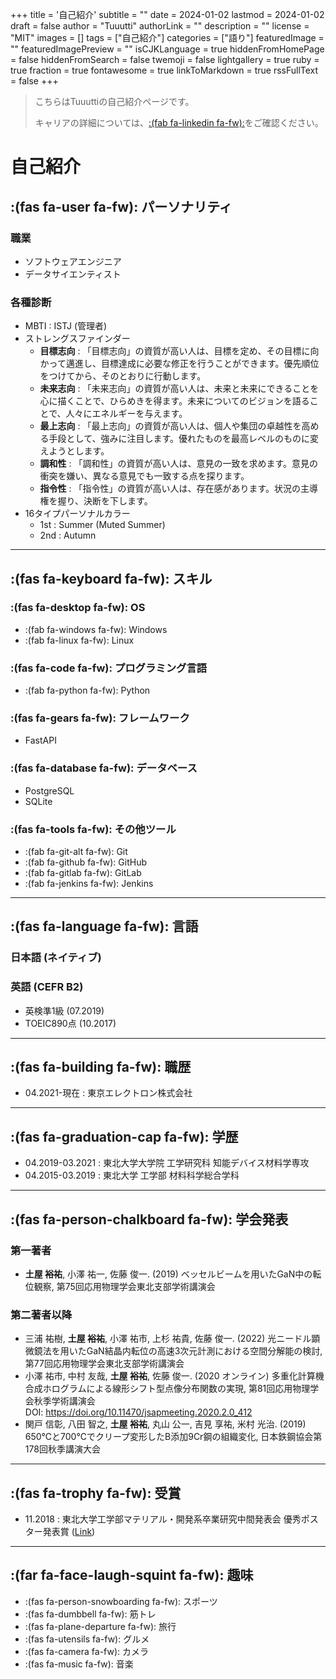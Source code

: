 +++
title = '自己紹介'
subtitle = ""
date = 2024-01-02
lastmod = 2024-01-02
draft = false
author = "Tuuutti"
authorLink = ""
description = ""
license = "MIT"
images = []
tags = ["自己紹介"]
categories = ["語り"]
featuredImage = ""
featuredImagePreview = ""
isCJKLanguage = true
hiddenFromHomePage = false
hiddenFromSearch = false
twemoji = false
lightgallery = true
ruby = true
fraction = true
fontawesome = true
linkToMarkdown = true
rssFullText = false
+++

<!--more-->

> こちらはTuuuttiの自己紹介ページです。
> 
> キャリアの詳細については、[:(fab fa-linkedin fa-fw):](https://www.linkedin.com/in/tutti-hobbyist/)をご確認ください。

# 自己紹介
## :(fas fa-user fa-fw): パーソナリティ
### 職業
- ソフトウェアエンジニア
- データサイエンティスト
### 各種診断
- MBTI : ISTJ (管理者)
- ストレングスファインダー
    - **目標志向** : 「目標志向」の資質が高い人は、目標を定め、その目標に向かって邁進し、目標達成に必要な修正を行うことができます。優先順位をつけてから、そのとおりに行動します。
    - **未来志向** : 「未来志向」の資質が高い人は、未来と未来にできることを心に描くことで、ひらめきを得ます。未来についてのビジョンを語ることで、人々にエネルギーを与えます。
    - **最上志向** : 「最上志向」の資質が高い人は、個人や集団の卓越性を高める手段として、強みに注目します。優れたものを最高レベルのものに変えようとします。
    - **調和性** : 「調和性」の資質が高い人は、意見の一致を求めます。意見の衝突を嫌い、異なる意見でも一致する点を探ります。
    - **指令性** : 「指令性」の資質が高い人は、存在感があります。状況の主導権を握り、決断を下します。
- 16タイプパーソナルカラー
    - 1st : Summer (Muted Summer)
    - 2nd : Autumn

___
## :(fas fa-keyboard fa-fw): スキル
### :(fas fa-desktop fa-fw): OS
- :(fab fa-windows fa-fw): Windows
- :(fab fa-linux fa-fw): Linux
### :(fas fa-code fa-fw): プログラミング言語
- :(fab fa-python fa-fw): Python
### :(fas fa-gears fa-fw): フレームワーク
- FastAPI
### :(fas fa-database fa-fw): データベース
- PostgreSQL
- SQLite
### :(fas fa-tools fa-fw): その他ツール
- :(fab fa-git-alt fa-fw): Git
- :(fab fa-github fa-fw): GitHub
- :(fab fa-gitlab fa-fw): GitLab
- :(fab fa-jenkins fa-fw): Jenkins

___
## :(fas fa-language fa-fw): 言語
### 日本語 (ネイティブ)
### 英語 (CEFR B2)
- 英検準1級 (07.2019)
- TOEIC890点 (10.2017)

___
## :(fas fa-building fa-fw): 職歴
- 04.2021-現在 : 東京エレクトロン株式会社

___
## :(fas fa-graduation-cap fa-fw): 学歴
- 04.2019-03.2021 : 東北大学大学院 工学研究科 知能デバイス材料学専攻
- 04.2015-03.2019 : 東北大学 工学部 材料科学総合学科

___
## :(fas fa-person-chalkboard fa-fw): 学会発表
### 第一著者
- **土屋 裕祐**, 小澤 祐一, 佐藤 俊一. (2019) ベッセルビームを用いたGaN中の転位観察, 第75回応用物理学会東北支部学術講演会
### 第二著者以降
- 三浦 祐樹, **土屋 裕祐**, 小澤 祐市, 上杉 祐貴, 佐藤 俊一. (2022) 光ニードル顕微鏡法を用いたGaN結晶内転位の高速3次元計測における空間分解能の検討, 第77回応用物理学会東北支部学術講演会
- 小澤 祐市, 中村 友哉, **土屋 裕祐**, 佐藤 俊一. (2020 オンライン) 多重化計算機合成ホログラムによる線形シフト型点像分布関数の実現, 第81回応用物理学会秋季学術講演会  
    DOI: https://doi.org/10.11470/jsapmeeting.2020.2.0_412
- 関戸 信彰, 八田 智之, **土屋 裕祐**, 丸山 公一, 吉見 享祐, 米村 光治. (2019) 650℃と700℃でクリープ変形したB添加9Cr鋼の組織変化, 日本鉄鋼協会第178回秋季講演大会

___
## :(fas fa-trophy fa-fw): 受賞
- 11.2018 : 東北大学工学部マテリアル・開発系卒業研究中間発表会 優秀ポスター発表賞 ([Link](https://www.material.tohoku.ac.jp/~uhtm/image/news/20181115_award.png))

___
## :(far fa-face-laugh-squint fa-fw): 趣味
- :(fas fa-person-snowboarding fa-fw): スポーツ
- :(fas fa-dumbbell fa-fw): 筋トレ
- :(fas fa-plane-departure fa-fw): 旅行
- :(fas fa-utensils fa-fw): グルメ
- :(fas fa-camera fa-fw): カメラ
- :(fas fa-music fa-fw): 音楽